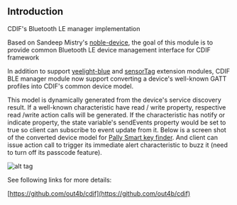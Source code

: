 Introduction
------------
CDIF's Bluetooth LE manager implementation

Based on Sandeep Mistry's [noble-device](https://github.com/sandeepmistry/noble-device), the goal of this module is to provide common Bluetooth LE device management interface for CDIF framework

In addition to support [yeelight-blue](https://github.com/out4b/cdif-yeelight-blue) and [sensorTag](https://github.com/out4b/cdif-sensortag) extension modules, CDIF BLE manager module now support converting a device's well-known GATT profiles into CDIF's common device model.


This model is dynamically generated from the device's service discovery result. If a well-known characteristic have read / write property, respective read /write action calls will be generated. If the characteristic has notify or indicate property, the state variable's sendEvents property would be set to true so client can subscribe to event update from it. Below is a screen shot of the converted device model for [Pally Smart key finder](http://acesensor.com/product/pally-smart-key-finder/). And client can issue action call to trigger its immediate alert characteristic to buzz it (need to turn off its passcode feature).

![alt tag](https://raw.githubusercontent.com/out4b/cdif-ble-manager/master/screenshot.png)


See following links for more details: <br/>


[https://github.com/out4b/cdif](https://github.com/out4b/cdif)
